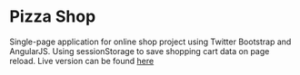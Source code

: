 # Pizza Shop

Single-page application for online shop project using Twitter Bootstrap and AngularJS. Using sessionStorage to save shopping cart data on page reload.
Live version can be found [here](http://nataliatepluhina.github.io/Little_Store/index.html)
